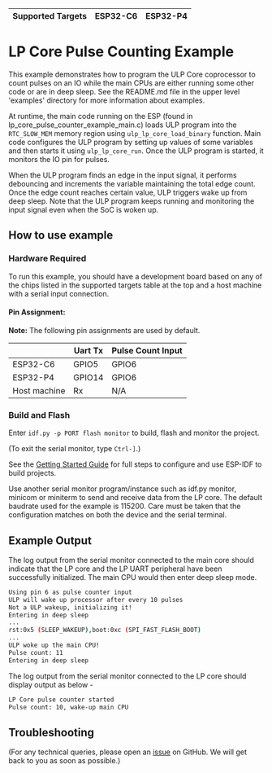 | Supported Targets | ESP32-C6 | ESP32-P4 |
| ----------------- | -------- | -------- |

# LP Core Pulse Counting Example

This example demonstrates how to program the ULP Core coprocessor to count pulses on an IO while the main CPUs are either running some other code or are in deep sleep. See the README.md file in the upper level 'examples' directory for more information about examples.

At runtime, the main code running on the ESP (found in lp_core_pulse_counter_example_main.c) loads ULP program into the `RTC_SLOW_MEM` memory region using `ulp_lp_core_load_binary` function. Main code configures the ULP program by setting up values of some variables and then starts it using `ulp_lp_core_run`. Once the ULP program is started, it monitors the IO pin for pulses.

When the ULP program finds an edge in the input signal, it performs debouncing and increments the variable maintaining the total edge count. Once the edge count reaches certain value, ULP triggers wake up from deep sleep. Note that the ULP program keeps running and monitoring the input signal even when the SoC is woken up.

## How to use example

### Hardware Required

To run this example, you should have a development board based on any of the chips listed in the supported targets table at the top and a host machine with a serial input connection.

#### Pin Assignment:

**Note:** The following pin assignments are used by default.


|                         | Uart Tx | Pulse Count Input |
| ----------------------- | ------- | ----------------- |
| ESP32-C6                | GPIO5   | GPIO6             |
| ESP32-P4                | GPIO14  | GPIO6             |
| Host machine            | Rx      | N/A               |

### Build and Flash

Enter `idf.py -p PORT flash monitor` to build, flash and monitor the project.

(To exit the serial monitor, type ``Ctrl-]``.)

See the [Getting Started Guide](https://docs.espressif.com/projects/esp-idf/en/latest/get-started/index.html) for full steps to configure and use ESP-IDF to build projects.

Use another serial monitor program/instance such as idf.py monitor, minicom or miniterm to send and receive data from the LP core.
The default baudrate used for the example is 115200. Care must be taken that the configuration matches on both the device and the serial terminal.

## Example Output

The log output from the serial monitor connected to the main core should indicate that the LP core and the LP UART peripheral have been successfully initialized. The main CPU would then enter deep sleep mode.

```bash
Using pin 6 as pulse counter input
ULP will wake up processor after every 10 pulses
Not a ULP wakeup, initializing it!
Entering in deep sleep
...
rst:0x5 (SLEEP_WAKEUP),boot:0xc (SPI_FAST_FLASH_BOOT)
...
ULP woke up the main CPU!
Pulse count: 11
Entering in deep sleep
```

The log output from the serial monitor connected to the LP core should display output as below -

```bash
LP Core pulse counter started
Pulse count: 10, wake-up main CPU
```

## Troubleshooting

(For any technical queries, please open an [issue](https://github.com/espressif/esp-idf/issues) on GitHub. We will get back to you as soon as possible.)

